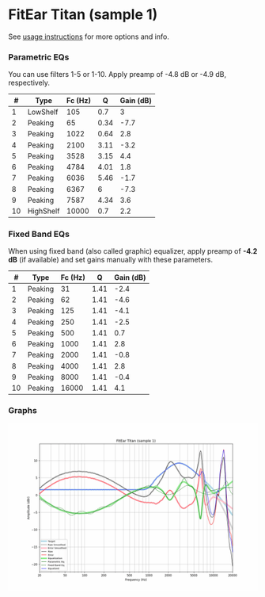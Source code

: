 # FitEar Titan (sample 1)
See [usage instructions](https://github.com/jaakkopasanen/AutoEq#usage) for more options and info.

### Parametric EQs
You can use filters 1-5 or 1-10. Apply preamp of -4.8 dB or -4.9 dB, respectively.

|   # | Type      |   Fc (Hz) |    Q |   Gain (dB) |
|-----|-----------|-----------|------|-------------|
|   1 | LowShelf  |       105 | 0.7  |         3   |
|   2 | Peaking   |        65 | 0.34 |        -7.7 |
|   3 | Peaking   |      1022 | 0.64 |         2.8 |
|   4 | Peaking   |      2100 | 3.11 |        -3.2 |
|   5 | Peaking   |      3528 | 3.15 |         4.4 |
|   6 | Peaking   |      4784 | 4.01 |         1.8 |
|   7 | Peaking   |      6036 | 5.46 |        -1.7 |
|   8 | Peaking   |      6367 | 6    |        -7.3 |
|   9 | Peaking   |      7587 | 4.34 |         3.6 |
|  10 | HighShelf |     10000 | 0.7  |         2.2 |

### Fixed Band EQs
When using fixed band (also called graphic) equalizer, apply preamp of **-4.2 dB** (if available) and set gains manually with these parameters.

|   # | Type    |   Fc (Hz) |    Q |   Gain (dB) |
|-----|---------|-----------|------|-------------|
|   1 | Peaking |        31 | 1.41 |        -2.4 |
|   2 | Peaking |        62 | 1.41 |        -4.6 |
|   3 | Peaking |       125 | 1.41 |        -4.1 |
|   4 | Peaking |       250 | 1.41 |        -2.5 |
|   5 | Peaking |       500 | 1.41 |         0.7 |
|   6 | Peaking |      1000 | 1.41 |         2.8 |
|   7 | Peaking |      2000 | 1.41 |        -0.8 |
|   8 | Peaking |      4000 | 1.41 |         2.8 |
|   9 | Peaking |      8000 | 1.41 |        -0.4 |
|  10 | Peaking |     16000 | 1.41 |         4.1 |

### Graphs
![](./FitEar%20Titan%20(sample%201).png)
